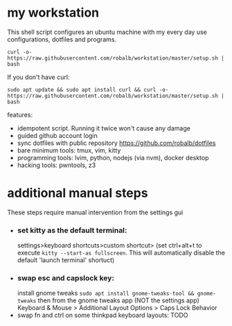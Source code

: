 # my workstation

This shell script configures an ubuntu machine with my every day use configurations, dotfiles and programs.

    curl -o- https://raw.githubusercontent.com/robalb/workstation/master/setup.sh | bash


If you don't have curl:

    sudo apt update && sudo apt install curl && curl -o- https://raw.githubusercontent.com/robalb/workstation/master/setup.sh | bash

features:

- idempotent script. Running it twice won't cause any damage
- guided github account login
- sync dotfiles with public repository https://github.com/robalb/dotfiles
- bare minimum tools: tmux, vim, kitty
- programming tools: lvim, python, nodejs (via nvm), docker desktop
- hacking tools: pwntools, z3

# additional manual steps

These steps require manual intervention from the settings gui

- ### set kitty as the default terminal:
  settings>keyboard shortcuts>custom shortcut> (set ctrl+alt+t to execute `kitty --start-as fullscreen`. This will automatically disable the default
  'launch terminal' shortuct)
- ### swap esc and capslock key: 
  install gnome tweaks `sudo apt install gnome-tweaks-tool && gnome-tweaks` then from the gnome tweaks app (NOT the settings app) Keyboard & Mouse > Additional Layout Options > Caps Lock Behavior
- swap fn and ctrl on some thinkpad keyboard layouts: TODO
